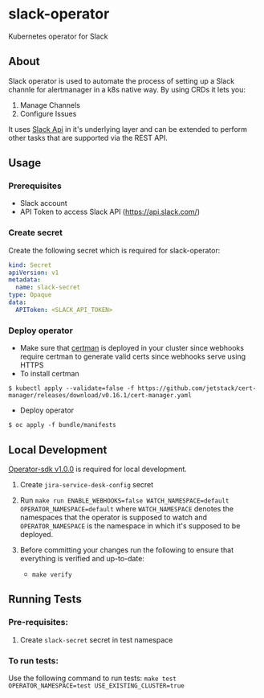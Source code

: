 # slack-operator
Kubernetes operator for Slack

## About

Slack operator is used to automate the process of setting up a Slack channle for alertmanager in a k8s native way. By using CRDs it lets you:

1. Manage Channels
2. Configure Issues

It uses [Slack Api](https://api.slack.com/methods) in it's underlying layer and can be extended to perform other tasks that are supported via the REST API.

## Usage

### Prerequisites

- Slack account
- API Token to access Slack API (https://api.slack.com/)

### Create secret

Create the following secret which is required for slack-operator:

```yaml
kind: Secret
apiVersion: v1
metadata:
  name: slack-secret
type: Opaque
data:
  APIToken: <SLACK_API_TOKEN>
```

### Deploy operator

- Make sure that [certman](https://cert-manager.io/) is deployed in your cluster since webhooks require certman to generate valid certs since webhooks serve using HTTPS
- To install certman
```terminal
$ kubectl apply --validate=false -f https://github.com/jetstack/cert-manager/releases/download/v0.16.1/cert-manager.yaml
```
- Deploy operator
```terminal
$ oc apply -f bundle/manifests
```

## Local Development

[Operator-sdk v1.0.0](https://github.com/operator-framework/operator-sdk/releases/tag/v1.0.0) is required for local development.

1. Create `jira-service-desk-config` secret
2. Run `make run ENABLE_WEBHOOKS=false WATCH_NAMESPACE=default OPERATOR_NAMESPACE=default` where `WATCH_NAMESPACE` denotes the namespaces that the operator is supposed to watch and `OPERATOR_NAMESPACE` is the namespace in which it's supposed to be deployed.

3. Before committing your changes run the following to ensure that everything is verified and up-to-date:
   - `make verify`

## Running Tests

### Pre-requisites:
1. Create `slack-secret` secret in test namespace

### To run tests:
Use the following command to run tests:
`make test OPERATOR_NAMESPACE=test USE_EXISTING_CLUSTER=true`
